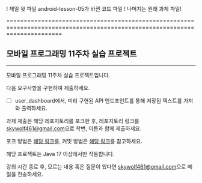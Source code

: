 ! 제일 윗 파일 android-lesson-05가 바뀐 코드 파일 !
나머지는 원래 과제 파일!

============================================================================================================================

## 모바일 프로그래밍 11주차 실습 프로젝트
<hr>
모바일 프로그래밍 11주차 실습 프로젝트입니다.

다음 요구사항을 구현하여 제출하세요.
- [ ] user_dashboard에서, 미리 구현된 API 엔드포인트를 통해 저장된 텍스트를 가져와 출력하세요.

과제 제출은 해당 레포지토리를 포크한 후, 레포지토리 링크를 [skywolf461@gmail.com](mailto://skywolf461@gmail.com)으로 학번, 이름과 함께 제출하세요.

포크 방법은 [해당 링크](https://ittrue.tistory.com/90)를, 커밋 방법은 [해당 링크](https://extbrain.tistory.com/155)를 참고하세요.

해당 프로젝트는 Java 17 이상에서만 작동합니다.

강의 시간 종료 후, 모르는 내용 혹은 질문이 있다면 [skywolf461@gmail.com](mailto://skywolf461@gmail.com)으로 메일을 전송하세요.

